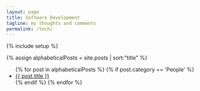 ```yaml
---
layout: page
title: Software Development
tagline: my thoughts and comments
permalink: /tech/
---
```

{% include setup %}

{% assign alphabeticalPosts = site.posts | sort:"title" %}

<ul>
  {% for post in alphabeticalPosts  %}
    {% if post.category == 'People' %}
    <li><a href="{{ BASE_PATH }}{{ post.url }}">{{ post.title }}</a></li>
    {% endif %}
  {% endfor %}
</ul>
